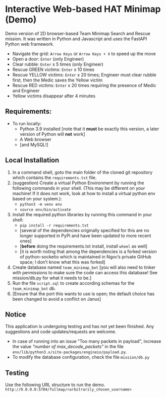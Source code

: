 # Interactive Web-based HAT Minimap (Demo)
Demo version of 2D browser-based Team Minimap Search and Rescue mission. It was written in Python and Javascript and uses the FastAPI Python web framework. 

- Navigate the grid: `Arrow Keys` or `Arrow Keys + X` to speed up the move
- Open a door: `Enter` (only Engineer)
- Clear rubble: `Enter` x 5 times (only Engineer)
- Rescue GREEN victims: `Enter` x 10 times
- Rescue YELLOW victims: `Enter` x 20 times; Engineer must clear rubble first, then the Medic saves the Yellow victim
- Rescue RED victims: `Enter` x 20 times requiring the presence of Medic and Engineer
- Yellow victims disappear after 4 minutes

## Requirements:
- To run locally:
    - Python 3.9 installed [note that it **must** be exactly this version, a later version of Python will **not** work]
    - A Web browser
    - [and MySQL!]

## Local Installation
1. In a command shell, goto the main folder of the cloned git repository which contains the `requirements.txt` file.
2. (suggestion) Create a virtual Python Environment by running the following commands in your shell. (This may be different on your machine!  If it does not work, look at how to install a virtual python env based on your system.):
    - `python3 -m venv env`
    - `source env/bin/activate`
3. Install the required python libraries by running this command in your shell:
    - `pip install -r requirements.txt`
    - [several of the dependencies originally specified for this are no longer supported in PyPi and have been updated to more recent ones]
    - [**before** doing the requirements.txt install, install `wheel` as well]
    - [it is worth noting that among the dependencies is a forked version of python-socketio which is maintained in Ngoc’s private GitHub space; I don’t know what this was forked]
4. Create database named `team_minimap_bot` [you will also need to tinker with permissions to make sure the code can access this database! See mission/db.py for what it needs to be.]
5. Run the file `script.sql` to create according schemas for the `team_minimap_bot` db.
6. [Ensure that the port this wants to use is open; the default choice has been changed to avoid a conflict on Janus]

## Notice
This application is undergoing testing and has not yet been finished. Any suggestions and code updates/requests are welcome.
+ In case of running into an issue "Too many packets in payload", increase the value *"number of max_decode_packets"* in the file `env/lib/python3.x/site-packages/engineio/payload.py`. 
+ To modify the database configuration, check the file `mission/db.py`

## Testing
Use the following URL structure to run the demo.
`http://0.0.0.0:5704/fullmap/<arbitrarily_chosen_username>`



